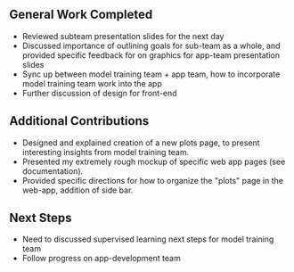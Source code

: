 ## General Work Completed
- Reviewed subteam presentation slides for the next day
- Discussed importance of outlining goals for sub-team as a whole, and provided specific feedback for on graphics for app-team presentation slides
- Sync up between model training team + app team, how to incorporate model training team work into the app
- Further discussion of design for front-end

## Additional Contributions
- Designed and explained creation of a new plots page, to present interesting insights from model training team.
- Presented my extremely rough mockup of specific web app pages (see documentation).
- Provided specific directions for how to organize the "plots" page in the web-app, addition of side bar.

## Next Steps
- Need to discussed supervised learning next steps for model training team
- Follow progress on app-development team